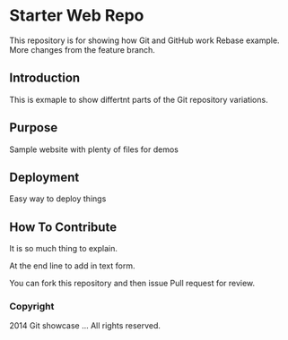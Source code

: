 # Starter Web Repo

This repository is for showing how Git and GitHub work
Rebase example.
More changes from the feature branch.

## Introduction

This is exmaple to show differtnt parts of the Git repository variations.

## Purpose

Sample website with plenty of files for demos

## Deployment

Easy way to deploy things

## How To Contribute

It is so much thing to explain.

At the end line to add in text form.

You can fork this repository and then issue Pull request for review.

### Copyright 

2014 Git showcase ... All rights reserved.

